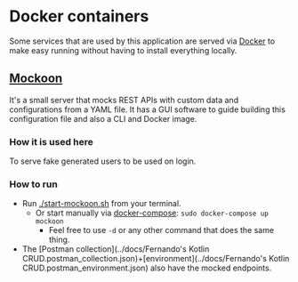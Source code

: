 # Docker containers
Some services that are used by this application are served via [Docker](https://www.docker.com/) to make easy
running without having to install everything locally.

## [Mockoon](https://mockoon.com/)
It's a small server that mocks REST APIs with custom data and configurations from a YAML file.
It has a GUI software to guide building this configuration file and also a CLI and Docker image.

### How it is used here
To serve fake generated users to be used on login.

### How to run
- Run [./start-mockoon.sh](./start-mockoon.sh) from your terminal.
  - Or start manually via [docker-compose](https://docs.docker.com/compose/): `sudo docker-compose up mockoon`
    - Feel free to use `-d` or any other command that does the same thing.
- The [Postman collection](../docs/Fernando's Kotlin CRUD.postman_collection.json)+[environment](../docs/Fernando's Kotlin CRUD.postman_environment.json) also have the mocked endpoints.
